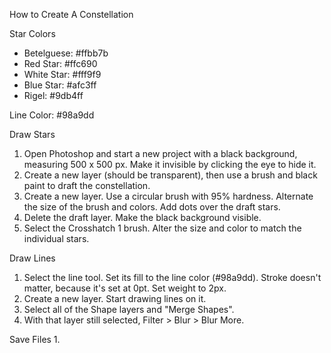 How to Create A Constellation

Star Colors
- Betelguese: #ffbb7b
- Red Star: #ffc690
- White Star: #fff9f9
- Blue Star: #afc3ff
- Rigel: #9db4ff 

Line Color: #98a9dd

Draw Stars
1. Open Photoshop and start a new project with a black background, measuring 500 x 500 px. Make it invisible by clicking the eye to hide it.
2. Create a new layer (should be transparent), then use a brush and black paint to draft the constellation.
3. Create a new layer. Use a circular brush with 95% hardness. Alternate the size of the brush and colors. Add dots over the draft stars. 
4. Delete the draft layer. Make the black background visible. 
5. Select the Crosshatch 1 brush. Alter the size and color to match the individual stars.

Draw Lines
1. Select the line tool. Set its fill to the line color (#98a9dd). Stroke doesn't matter, because it's set at 0pt. Set weight to 2px.
2. Create a new layer. Start drawing lines on it.
3. Select all of the Shape layers and "Merge Shapes".
4. With that layer still selected, Filter > Blur > Blur More.

Save Files
1. 
